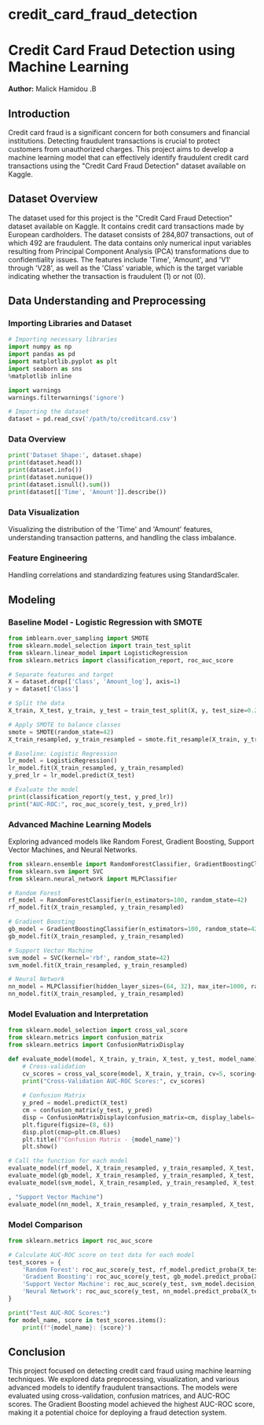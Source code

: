 # credit_card_fraud_detection
# Credit Card Fraud Detection using Machine Learning

**Author:** Malick Hamidou .B

## Introduction

Credit card fraud is a significant concern for both consumers and financial institutions. Detecting fraudulent transactions is crucial to protect customers from unauthorized charges. This project aims to develop a machine learning model that can effectively identify fraudulent credit card transactions using the "Credit Card Fraud Detection" dataset available on Kaggle.

## Dataset Overview

The dataset used for this project is the "Credit Card Fraud Detection" dataset available on Kaggle. It contains credit card transactions made by European cardholders. The dataset consists of 284,807 transactions, out of which 492 are fraudulent. The data contains only numerical input variables resulting from Principal Component Analysis (PCA) transformations due to confidentiality issues. The features include 'Time', 'Amount', and 'V1' through 'V28', as well as the 'Class' variable, which is the target variable indicating whether the transaction is fraudulent (1) or not (0).

## Data Understanding and Preprocessing

### Importing Libraries and Dataset

```python
# Importing necessary libraries
import numpy as np
import pandas as pd
import matplotlib.pyplot as plt
import seaborn as sns
%matplotlib inline

import warnings
warnings.filterwarnings('ignore')

# Importing the dataset
dataset = pd.read_csv('/path/to/creditcard.csv')
```

### Data Overview

```python
print('Dataset Shape:', dataset.shape)
print(dataset.head())
print(dataset.info())
print(dataset.nunique())
print(dataset.isnull().sum())
print(dataset[['Time', 'Amount']].describe())
```

### Data Visualization

Visualizing the distribution of the 'Time' and 'Amount' features, understanding transaction patterns, and handling the class imbalance.

### Feature Engineering

Handling correlations and standardizing features using StandardScaler.

## Modeling

### Baseline Model - Logistic Regression with SMOTE

```python
from imblearn.over_sampling import SMOTE
from sklearn.model_selection import train_test_split
from sklearn.linear_model import LogisticRegression
from sklearn.metrics import classification_report, roc_auc_score

# Separate features and target
X = dataset.drop(['Class', 'Amount_log'], axis=1)
y = dataset['Class']

# Split the data
X_train, X_test, y_train, y_test = train_test_split(X, y, test_size=0.2, random_state=42, stratify=y)

# Apply SMOTE to balance classes
smote = SMOTE(random_state=42)
X_train_resampled, y_train_resampled = smote.fit_resample(X_train, y_train)

# Baseline: Logistic Regression
lr_model = LogisticRegression()
lr_model.fit(X_train_resampled, y_train_resampled)
y_pred_lr = lr_model.predict(X_test)

# Evaluate the model
print(classification_report(y_test, y_pred_lr))
print("AUC-ROC:", roc_auc_score(y_test, y_pred_lr))
```

### Advanced Machine Learning Models

Exploring advanced models like Random Forest, Gradient Boosting, Support Vector Machines, and Neural Networks.

```python
from sklearn.ensemble import RandomForestClassifier, GradientBoostingClassifier
from sklearn.svm import SVC
from sklearn.neural_network import MLPClassifier

# Random Forest
rf_model = RandomForestClassifier(n_estimators=100, random_state=42)
rf_model.fit(X_train_resampled, y_train_resampled)

# Gradient Boosting
gb_model = GradientBoostingClassifier(n_estimators=100, random_state=42)
gb_model.fit(X_train_resampled, y_train_resampled)

# Support Vector Machine
svm_model = SVC(kernel='rbf', random_state=42)
svm_model.fit(X_train_resampled, y_train_resampled)

# Neural Network
nn_model = MLPClassifier(hidden_layer_sizes=(64, 32), max_iter=1000, random_state=42)
nn_model.fit(X_train_resampled, y_train_resampled)
```

### Model Evaluation and Interpretation

```python
from sklearn.model_selection import cross_val_score
from sklearn.metrics import confusion_matrix
from sklearn.metrics import ConfusionMatrixDisplay

def evaluate_model(model, X_train, y_train, X_test, y_test, model_name):
    # Cross-validation
    cv_scores = cross_val_score(model, X_train, y_train, cv=5, scoring='roc_auc')
    print("Cross-Validation AUC-ROC Scores:", cv_scores)
    
    # Confusion Matrix
    y_pred = model.predict(X_test)
    cm = confusion_matrix(y_test, y_pred)
    disp = ConfusionMatrixDisplay(confusion_matrix=cm, display_labels=["Legitimate", "Fraud"])
    plt.figure(figsize=(8, 6))
    disp.plot(cmap=plt.cm.Blues)
    plt.title(f"Confusion Matrix - {model_name}")
    plt.show()

# Call the function for each model
evaluate_model(rf_model, X_train_resampled, y_train_resampled, X_test, y_test, "Random Forest")
evaluate_model(gb_model, X_train_resampled, y_train_resampled, X_test, y_test, "Gradient Boosting")
evaluate_model(svm_model, X_train_resampled, y_train_resampled, X_test, y_test

, "Support Vector Machine")
evaluate_model(nn_model, X_train_resampled, y_train_resampled, X_test, y_test, "Neural Network")
```

### Model Comparison

```python
from sklearn.metrics import roc_auc_score

# Calculate AUC-ROC score on test data for each model
test_scores = {
    'Random Forest': roc_auc_score(y_test, rf_model.predict_proba(X_test)[:, 1]),
    'Gradient Boosting': roc_auc_score(y_test, gb_model.predict_proba(X_test)[:, 1]),
    'Support Vector Machine': roc_auc_score(y_test, svm_model.decision_function(X_test)),
    'Neural Network': roc_auc_score(y_test, nn_model.predict_proba(X_test)[:, 1])
}

print("Test AUC-ROC Scores:")
for model_name, score in test_scores.items():
    print(f"{model_name}: {score}")
```

## Conclusion

This project focused on detecting credit card fraud using machine learning techniques. We explored data preprocessing, visualization, and various advanced models to identify fraudulent transactions. The models were evaluated using cross-validation, confusion matrices, and AUC-ROC scores. The Gradient Boosting model achieved the highest AUC-ROC score, making it a potential choice for deploying a fraud detection system.
